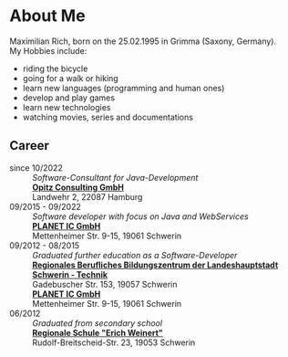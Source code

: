 # About Me

Maximilian Rich, born on the 25.02.1995 in Grimma (Saxony, Germany).  
My Hobbies include:
* riding the bicycle
* going for a walk or hiking
* learn new languages (programming and human ones)
* develop and play games
* learn new technologies
* watching movies, series and documentations

## Career

<dl>
    <dt>since 10/2022</dt>
    <dd>
        <i>Software-Consultant for Java-Development</i>
    </dd>
    <dd><strong>
            <a href="https://www.opitz-consulting.com/" target="_blank">Opitz Consulting GmbH</a>
        </strong><br>
        Landwehr 2, 22087 Hamburg
    </dd>
    <dt>09/2015 - 09/2022</dt>
    <dd>
        <i>Software developer with focus on Java and WebServices</i>
    </dd>
    <dd><strong>
            <a href="https://www.planet-ic.de/" target="_blank">PLANET IC GmbH</a>
        </strong><br>
        Mettenheimer Str. 9-15, 19061 Schwerin
    </dd>
    <dt>09/2012 - 08/2015</dt>
    <dd>
        <i>Graduated further education as a Software-Developer</i>
    </dd>
    <dd><strong>
            <a href="https://www.bs-technik-schwerin.de/" target="_blank">Regionales Berufliches Bildungszentrum der Landeshauptstadt Schwerin - Technik</a>
        </strong><br>
        Gadebuscher Str. 153, 19057 Schwerin
    </dd>
    <dd><strong>
            <a href="https://www.planet-ic.de/" target="_blank">PLANET IC GmbH</a>
        </strong><br>
        Mettenheimer Str. 9-15, 19061 Schwerin
    </dd>
    <dt>06/2012</dt>
    <dd><i>Graduated from secondary school</i></dd>
    <dd>        
        <strong>
            <a href="https://www.weinertschule-schwerin.de/" target="_blank">Regionale Schule "Erich Weinert"</a>
        </strong><br>
        Rudolf-Breitscheid-Str. 23, 19053 Schwerin
    </dd>
</dl>
